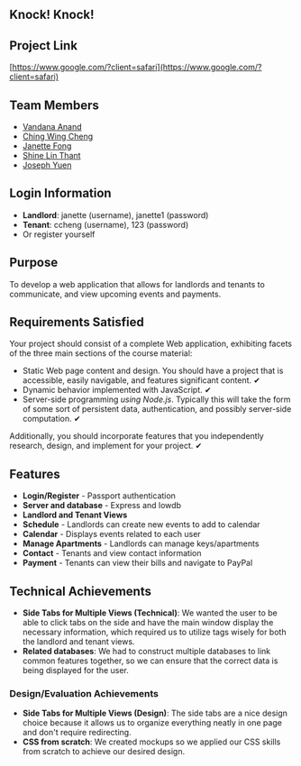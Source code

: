 ## Knock! Knock!

## Project Link
[https://www.google.com/?client=safari](https://www.google.com/?client=safari)

## Team Members
- [Vandana Anand](https://github.com/vanand23)
- [Ching Wing Cheng](https://github.com/WinnyCheng)
- [Janette Fong](https://github.com/jlfong)
- [Shine Lin Thant](https://github.com/heartkiIIer)
- [Joseph Yuen](https://github.com/jhyuen)

## Login Information
- **Landlord**: janette (username), janette1 (password)
- **Tenant**: ccheng (username), 123 (password)
- Or register yourself

## Purpose
To develop a web application that allows for landlords and tenants to communicate, and view upcoming events and payments. 

## Requirements Satisfied

Your project should consist of a complete Web application, exhibiting facets of the three main sections of the course material:

- Static Web page content and design. You should have a project that is accessible, easily navigable, and features significant content. ✔
- Dynamic behavior implemented with JavaScript. ✔
- Server-side programming *using Node.js*. Typically this will take the form of some sort of persistent data, authentication, and possibly server-side computation. ✔

Additionally, you should incorporate features that you independently research, design, and implement for your project. ✔

## Features
- **Login/Register** - Passport authentication
- **Server and database** - Express and lowdb
- **Landlord and Tenant Views**
- **Schedule** - Landlords can create new events to add to calendar
- **Calendar** - Displays events related to each user
- **Manage Apartments** - Landlords can manage keys/apartments
- **Contact** - Tenants and view contact information
- **Payment** - Tenants can view their bills and navigate to PayPal

## Technical Achievements
- **Side Tabs for Multiple Views (Technical)**: We wanted the user to be able to click tabs on the side and have the main window display the necessary information, which required us to utilize tags wisely for both the landlord and tenant views.
- **Related databases**: We had to construct multiple databases to link common features together, so we can ensure that the correct data is being displayed for the user.

### Design/Evaluation Achievements
- **Side Tabs for Multiple Views (Design)**: The side tabs are a nice design choice because it allows us to organize everything neatly in one page and don't require redirecting.
- **CSS from scratch**: We created mockups so we applied our CSS skills from scratch to achieve our desired design.
